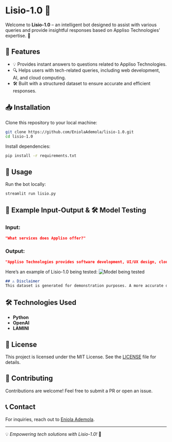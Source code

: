 # Lisio-1.0 🤖

Welcome to **Lisio-1.0** – an intelligent bot designed to assist with various queries and provide insightful responses based on Appliso Technologies' expertise. 🚀

## 🌟 Features
- 💡 Provides instant answers to questions related to Appliso Technologies.
- 🔍 Helps users with tech-related queries, including web development, AI, and cloud computing.
- 🛠️ Built with a structured dataset to ensure accurate and efficient responses.

## 📥 Installation

Clone this repository to your local machine:
```bash
git clone https://github.com/EniolaAdemola/lisio-1.0.git
cd lisio-1.0
```

Install dependencies:
```bash
pip install -r requirements.txt
```

## 🚀 Usage
Run the bot locally:
```bash
streamlit run lisio.py
```

## 📌 Example Input-Output & 🛠️ Model Testing

### Input:
```json
"What services does Appliso offer?"
```
### Output:
```json
"Appliso Technologies provides software development, UI/UX design, cloud computing, AI solutions, and digital marketing services."
```
Here’s an example of Lisio-1.0 being tested:
![Model being tested](https://github.com/user-attachments/assets/b4ff9c31-4c81-428a-905d-b22d58f98c68)

```md
## ⚠️ Disclaimer
This dataset is generated for demonstration purposes. A more accurate dataset would include real questions that students ask about Appliso and their actual responses.
```

## 🛠️ Technologies Used
- **Python**
- **OpenAI**
- **LAMINI**


## 📜 License
This project is licensed under the MIT License. See the [LICENSE](LICENSE) file for details.

## 🤝 Contributing
Contributions are welcome! Feel free to submit a PR or open an issue.

## 📞 Contact
For inquiries, reach out to [Eniola Ademola](https://github.com/EniolaAdemola).

---

💡 *Empowering tech solutions with Lisio-1.0!* 🚀

